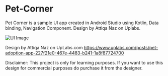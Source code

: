 # Pet-Corner
Pet Corner is a sample UI app created in Android Studio using Kotlin, Data binding, Navigation Component. Design by Attiqa Naz on Uplabs.

![UI Image](https://assets.materialup.com/uploads/37b0545d-90df-4af3-a1b7-7a1d6f6d1542/preview.png)

Design by Attiqa Naz on UpLabs.com
https://www.uplabs.com/posts/pet-adoption-app-227f21e0-467e-4483-b241-1a8f87724700

Disclaimer: This project is only for learning purposes. If you want to use this design for commercial purposes do purchase it from the designer.

